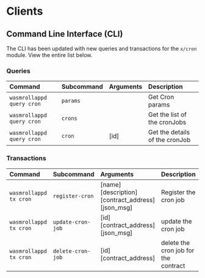<!--
order: 3
-->

# Clients

## Command Line Interface (CLI)

The CLI has been updated with new queries and transactions for the `x/cron` module. View the entire list below.

### Queries

| Command                   | Subcommand | Arguments | Description                    |
| :------------------------ | :--------- | :-------- | :----------------------------- |
| `wasmrollappd query cron` | `params`   |           | Get Cron params                |
| `wasmrollappd query cron` | `crons`    |           | Get the list of the cronJobs   |
| `wasmrollappd query cron` | `cron`     | [id]      | Get the details of the cronJob |

### Transactions

| Command                | Subcommand        | Arguments                                          | Description                          |
| :--------------------- | :---------------- | :------------------------------------------------- | :----------------------------------- |
| `wasmrollappd tx cron` | `register-cron`   | [name] [description] [contract_address] [json_msg] | Register the cron job                |
| `wasmrollappd tx cron` | `update-cron-job` | [id] [contract_address] [json_msg]                 | update the cron job                  |
| `wasmrollappd tx cron` | `delete-cron-job` | [id] [contract_address]                            | delete the cron job for the contract |
